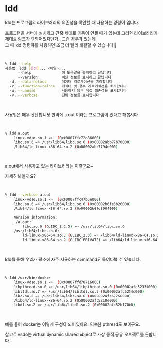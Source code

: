 # ldd
ldd는 프로그램의 라이브러리의 의존성을 확인할 때 사용하는 명령어 입니다.
<br>

프로그램을 서버에 설치하고 간혹 제대로 기동이 안될 때가 있는데
그러면 라이브러리가 제대로 링크가 안되어있다던가.. 그런 경우가 있는데
<br>
그 때 ldd 명령어를 사용하면 조금 더 빨리 해결할 수 있습니다 💫

<br>

```bash
% ldd --help
사용법: ldd [옵션]... <파일>...
      --help              이 도움말을 출력하고 끝납니다
      --version           버전 정보를 표시하고 끝납니다
  -d, --data-relocs       데이터 리로케이션을 처리합니다
  -r, --function-relocs   데이터 및 함수 리로케이션을 처리합니다
  -u, --unused            사용하지 않는 직접 의존성을 표시합니다
  -v, --verbose           전체 정보를 표시합니다

```

<br>

사용법은 매우 간단합니당
만약에 a.out 이라는 프로그램이 있다고 해봅시다

<br>


``` bash
% ldd a.out
	linux-vdso.so.1 =>  (0x00007ffc72d86000)
	libc.so.6 => /usr/lib64/libc.so.6 (0x00002abb77b70000)
	/lib64/ld-linux-x86-64.so.2 (0x00002abb7794e000)
```

<br>

a.out에서 사용하고 있는 라이브러리는 이렇군요~

자세히 봐볼까요?

<br>


```bash
% ldd --verbose a.out
	linux-vdso.so.1 =>  (0x00007ffc47b5e000)
	libc.so.6 => /usr/lib64/libc.so.6 (0x00002b6fe5b26000)
	/lib64/ld-linux-x86-64.so.2 (0x00002b6fe5904000)

	Version information:
	./a.out:
		libc.so.6 (GLIBC_2.2.5) => /usr/lib64/libc.so.6
	/usr/lib64/libc.so.6:
		ld-linux-x86-64.so.2 (GLIBC_2.3) => /lib64/ld-linux-x86-64.so.2
		ld-linux-x86-64.so.2 (GLIBC_PRIVATE) => /lib64/ld-linux-x86-64.so.2
```

<br>

ldd를 통해 우리가 평소에 자주 사용하는 command도 들여다볼 수 있습니다.

<br>


```bash
% ldd /usr/bin/docker
	linux-vdso.so.1 =>  (0x00007ffd70716000)
	libpthread.so.0 => /usr/lib64/libpthread.so.0 (0x00002afc52330000)
	libltdl.so.7 => /usr/lib64/libltdl.so.7 (0x00002afc5254c000)
	libc.so.6 => /usr/lib64/libc.so.6 (0x00002afc52756000)
	/lib64/ld-linux-x86-64.so.2 (0x00002afc5210e000)
	libdl.so.2 => /usr/lib64/libdl.so.2 (0x00002afc52b17000)
```

<br>

예를 들어 docker는 이렇게 구성이 되어있네요.
익숙한 pthread도 보이구요. 

참고로 vsdo는 virtual dynamic shared object로 가상 동적 공유 오브젝트를 뜻합니다.
